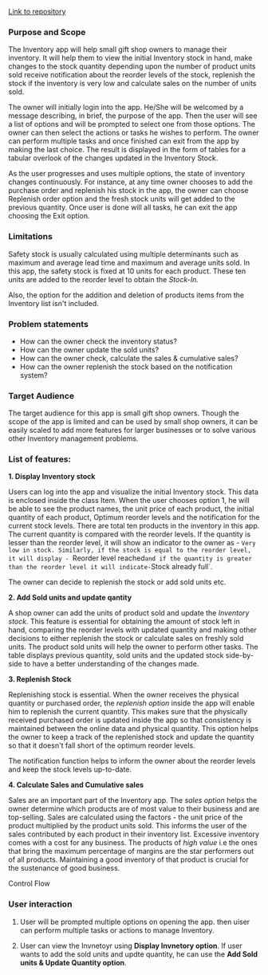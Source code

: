 [Link to repository](https://github.com/inverseswirl/ShriyaDhar_T1A3)

### **Purpose and Scope**
The Inventory app will help small gift shop owners to manage their inventory.
It will help them to view the initial Inventory stock in hand, make changes to the stock quantity depending upon the number of product units sold receive notification about the reorder levels of the stock, replenish the stock if the inventory is very low and calculate sales on the number of units sold. 

The owner will initially login into the app. He/She will be welcomed by a message describing, in brief, the purpose of the app. Then the user will see a list of options and will be prompted to select one from those options. The owner can then select the actions or tasks he wishes to perform. The owner can perform multiple tasks and once finished can exit from the app by making the last choice. The result is displayed in the form of tables for a tabular overlook of the changes updated in the Inventory Stock.

As the user progresses and uses multiple options, the state of inventory changes continuously. For instance, at any time owner chooses to add the purchase order and replenish his stock in the app, the owner can choose Replenish order option and the fresh stock units will get added to the previous quantity. Once user is done will all tasks, he can exit the app choosing the Exit option.


### **Limitations**

Safety stock is usually calculated using multiple determinants such as maximum and average lead time
and maximum and average units sold. In this app, the safety stock is fixed at 10 units for each product.
These ten units are added to the reorder level to obtain the _Stock-In._

Also, the option for the addition and deletion of products items from the Inventory list isn't included. 

### **Problem statements**

- How can the owner check the inventory status?
- How can the owner update the sold units?
- How can the owner check, calculate the sales & cumulative sales?
- How can the owner replenish the stock based on the notification system?

### **Target Audience**

The target audience for this app is small gift shop owners. 
Though the scope of the app is limited and can be used by small shop owners, it can be easily scaled
to add more features for larger businesses or to solve various other Inventory management problems.


### **List of features:**

**1. Display Inventory stock**

Users can log into the app and visualize the initial Inventory stock. This data is enclosed inside the class Item.
When the user chooses option 1, he will be able to see the product names, the unit price of each product, the initial quantity of each product, Optimum reorder levels and the notification for the current stock levels. There are total ten products in the inventory in this app. The current quantity is compared with the reorder levels. If the quantity is lesser than the reorder level, 
it will show an indicator to the owner as - `Very low in stock. Similarly, if the stock is equal to the reorder level, it will display - `Reorder level reached` and if the quantity is greater than the reorder level it will indicate- `Stock already full`.

The owner can decide to replenish the stock or add sold units etc. 

**2. Add Sold units and update qantity**

A shop owner can add the units of product sold and update the _Inventory stock._ This feature is essential for obtaining the amount of stock left in hand, comparing the reorder levels with updated quantity and making other decisions to either replenish the stock or calculate sales on freshly sold units. The product sold units will help the owner to perform other tasks. The table displays previous quantity, sold units and the updated stock side-by-side to have a better understanding of the changes made.

**3. Replenish Stock**

Replenishing stock is essential. When the owner receives the physical quantity or purchased order, the _replenish option_ inside the app will enable him to replenish the current quantity. This makes sure that the physically received purchased order is updated inside the app so that consistency is maintained between the online data and physical quantity. This option helps the owner to keep a track of the replenished stock and update the quantity so that it doesn't fall short of the optimum reorder levels. 

The notification function helps to inform the owner about the reorder levels and keep the stock levels up-to-date.

**4. Calculate Sales and Cumulative sales**

Sales are an important part of the Inventory app. The _sales option_ helps the owner determine which products are of most value to their business and are top-selling. Sales are calculated using the factors - the unit price of the product multiplied by the product units sold. This informs the user of the sales contributed by each product in their inventory list. Excessive inventory comes with a cost for any business. The products of _high value_ i.e the ones that bring the maximum percentage of margins are the star performers out of all products. Maintaining a good inventory of that product is crucial for the sustenance of good business.

Control Flow

### **User interaction**

1. User will be prompted multiple options on opening the app. then uiser can perform multiple tasks or actions to manage Inventory.

2. User can view the Invnetoyr using **Display Invnetory option**. If user wants to add the sold units and updte quantity, he can use the **Add Sold units & Update Quantity option**. 







